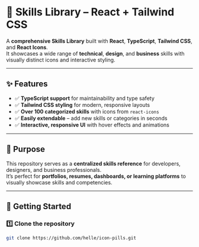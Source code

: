 # 🌟 Skills Library – React + Tailwind CSS

A **comprehensive Skills Library** built with **React**, **TypeScript**, **Tailwind CSS**, and **React Icons**.  
It showcases a wide range of **technical**, **design**, and **business** skills with visually distinct icons and interactive styling.

---

## ✨ Features

- ✅ **TypeScript support** for maintainability and type safety  
- ✅ **Tailwind CSS styling** for modern, responsive layouts  
- ✅ **Over 100 categorized skills** with icons from `react-icons`  
- ✅ **Easily extendable** – add new skills or categories in seconds  
- ✅ **Interactive, responsive UI** with hover effects and animations  

---

## 🎯 Purpose

This repository serves as a **centralized skills reference** for developers, designers, and business professionals.  
It’s perfect for **portfolios, resumes, dashboards, or learning platforms** to visually showcase skills and competencies.

---

## 🚀 Getting Started

### 1️⃣ Clone the repository
```bash
git clone https://github.com/helle/icon-pills.git
